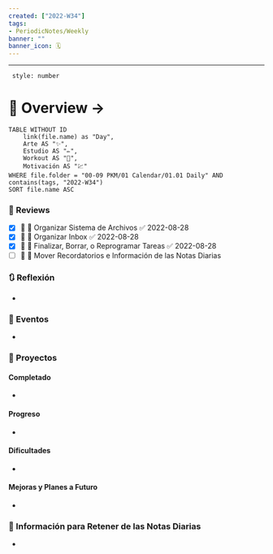 ```yaml
---
created: ["2022-W34"]
tags: 
- PeriodicNotes/Weekly
banner: ""
banner_icon: 🗓️
---
```

___
```toc
 style: number
```
# 🌌 Overview -> 
```dataview
TABLE WITHOUT ID
	link(file.name) as "Day",
	Arte AS "✨",
	Estudio AS "✏️",
	Workout AS "💪",
	Motivación AS "💹"
WHERE file.folder = "00-09 PKM/01 Calendar/01.01 Daily" AND 
contains(tags, "2022-W34")
SORT file.name ASC
```

### 📑 Reviews
- [x] 📅  🔼 Organizar Sistema de Archivos ✅ 2022-08-28
- [x] 📅  🔼 Organizar Inbox ✅ 2022-08-28
- [x] 📅  🔼 Finalizar, Borrar, o Reprogramar Tareas ✅ 2022-08-28
- [ ]  📅  🔼 Mover Recordatorios e Información de las Notas Diarias

### 🔃 Reflexión
- 
### 📜 Eventos
- 
### 📃 Proyectos
#### **Completado**
- 
#### **Progreso**
- 
#### **Dificultades**
- 
#### **Mejoras y Planes a Futuro**
- 
### 💾 Información para Retener de las Notas Diarias
- 